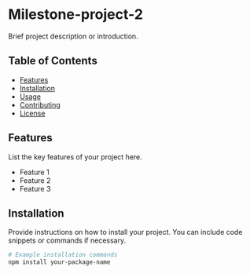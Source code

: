 
# Milestone-project-2

Brief project description or introduction.

## Table of Contents

- [Features](#features)
- [Installation](#installation)
- [Usage](#usage)
- [Contributing](#contributing)
- [License](#license)

## Features

List the key features of your project here.

- Feature 1
- Feature 2
- Feature 3

## Installation

Provide instructions on how to install your project. You can include code snippets or commands if necessary.

```bash
# Example installation commands
npm install your-package-name
